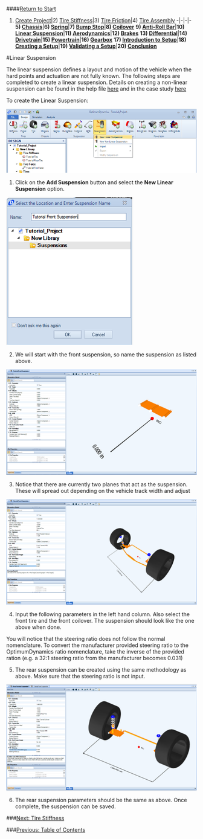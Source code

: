 ####[Return to Start](1_Tutorial_1.md)

1) [Create Project](2_Create_Project.md)|2) [Tire Stiffness](3_Tire_Stiffness.md)|3) [Tire Friction](4_Tire_Friction.md)|4) [Tire Assembly](5_TireAssy.md)
-|-|-|-
__5) [Chassis](6_Chassis.md)__|__6) [Spring](7_Spring.md)__|__7) [Bump Stop](8_BumpStop.md)__|__8) [Coilover](9_Coilover.md)__
__9) [Anti-Roll Bar](10_ARB.md)__|__10) [Linear Suspension](11_LinearSus.md)__|__11) [Aerodynamics](12_Aero.md)__|__12) [Brakes](13_Brakes.md)__
__13) [Differential](14_Diff.md)__|__14) [Drivetrain](15_DT.md)__|__15) [Powertrain](16_Powertrain.md)__|__16) [Gearbox](17_Gearbox.md)__
__17) [Introduction to Setup](18_Setupintro.md)__|__18) [Creating a Setup](19_Setup.md)__|__19) [Validating a Setup](20_ValidateSetup.md)__|__20) [Conclusion](21_Conclusion.md)__

#Linear Suspension

The linear suspension defines a layout and motion of the vehicle when the hard points and actuation are not fully known. The following steps are completed to create a linear suspension.  Details on creating a non-linear suspension can be found in the help file [here](https://optimumdynamicshelp.readthedocs.io/en/latest/#2_Detailed_Guide/B_Understanding_Vehicle_Design/#non-linear-suspension) and in the case study [here](../Case_Study_6_Developing_a_Non-Linear_Suspension/1_Case_6.md)

To create the Linear Suspension:

![New Suspension](../img/new_suspension.png)

1) Click on the __Add Suspension__ button and select the __New Linear Suspension__ option.

![Suspension Name](../img/suspension_name.png)

2) We will start with the front suspension, so name the suspension as listed above.

![Suspension Interface](../img/suspension_param.png)

3) Notice that there are currently two planes that act as the suspension.  These will spread out depending on the vehicle track width and adjust

![Suspension Parameters](../img/suspension_table.png)

4) Input the following parameters in the left hand column.  Also select the front tire and the front coilover.  The suspension should look like the one above when done.

You will notice that the steering ratio does not follow the normal nomenclature.  To convert the manufacturer provided steering ratio to the OptimumDynamics ratio nomenclature, take the inverse of the provided ration (e.g. a 32:1 steering ratio from the manufacturer becomes 0.031)

5) The rear suspension can be created using the same methodology as above.  Make sure that the steering ratio is not input.

![Rear Suspension](../img/rear_suspension.png)

6) The rear suspension parameters should be the same as above.  Once complete, the suspension can be saved.

###[Next: Tire Stiffness](3_Tire_Stiffness.md)

###[Previous: Table of Contents](1_Tutorial_1.md)